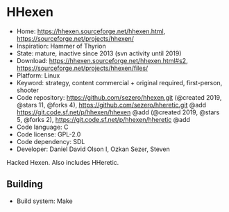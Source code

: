 # HHexen

- Home: https://hhexen.sourceforge.net/hhexen.html, https://sourceforge.net/projects/hhexen/
- Inspiration: Hammer of Thyrion
- State: mature, inactive since 2013 (svn activity until 2019)
- Download: https://hhexen.sourceforge.net/hhexen.html#s2, https://sourceforge.net/projects/hhexen/files/
- Platform: Linux
- Keyword: strategy, content commercial + original required, first-person, shooter
- Code repository: https://github.com/sezero/hhexen.git (@created 2019, @stars 11, @forks 4), https://github.com/sezero/hheretic.git @add https://git.code.sf.net/p/hhexen/hhexen @add (@created 2019, @stars 5, @forks 2), https://git.code.sf.net/p/hhexen/hheretic @add
- Code language: C
- Code license: GPL-2.0
- Code dependency: SDL
- Developer: Daniel David Olson I, Ozkan Sezer, Steven

Hacked Hexen. Also includes HHeretic.

## Building

- Build system: Make
